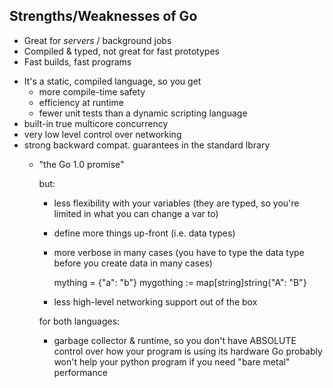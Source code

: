 ## Strengths/Weaknesses of Go

- Great for _servers_ / background jobs
- Compiled & typed, not great for fast prototypes
- Fast builds, fast programs

<aside class="notes">

- It's a static, compiled language, so you get
    - more compile-time safety
    - efficiency at runtime
    - fewer unit tests than a dynamic scripting language
- built-in true multicore concurrency
- very low level control over networking
- strong backward compat. guarantees in the standard lbrary
  - "the Go 1.0 promise"

    but:

    - less flexibility with your variables (they are typed, so you're limited in what you can change a var to)
    - define more things up-front (i.e. data types)
    - more verbose in many cases (you have to type the data type before you create data in many cases)

        mything = {"a": "b"}
        mygothing := map[string]string{"A": "B"}
    
    - less high-level networking support out of the box

    for both languages:

    - garbage collector & runtime, so you don't have ABSOLUTE control over how your program is using its hardware
        Go probably won't help your python program if you need "bare metal" performance
    
</aside>
